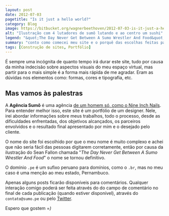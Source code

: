 ```yaml
---
layout: post
date: 2012-07-03
pagetitle: "Is it just a hello world?"
category: Blog
image: https://bitbucket.org/wagnerbeethoven/2012-07-03-is-it-just-a-hello-world/raw/c5c32157fb96f1eebe4354b7ede5a95478b800e7/the-day-never-get-between-a-sumo-wrestler-and-food-ilustracao-sean-fallon.jpg
alt: "Ilustração com 4 lutadores de sumô lutando e ao centro um sushi"
legend: "&quot;The Day Never Get Between A Sumo Wrestler And Food&quot; (Ilustração&colon; Sean Fallon)"
summary: "conto como comecei meu site e o porquê das escolhas feitas para construção dele"
tags: [Construção de sites, Portfólio]
---
```


É sempre uma incógnita de quanto tempo irá durar este site, tudo por causa da minha indecisão sobre aspectos visuais do meu espaço virtual, mas partir para o mais simple é a forma mais rápida de me agradar. Eram as dúvidas nos elementos como: formas, cores e tipografia, etc.

## Mas vamos às palestras

A **Agência Sumô** é uma agência [de um homem só, como o Nine Inch Nails](https://bitbucket.org/wagnerbeethoven/2012-07-03-is-it-just-a-hello-world/raw/5578a39b1907e7a4542a1e25c5af4e32e0f69488/homem-so.jpg). Para entender melhor isso, este site é um portfólio de um designer. Nele, irei abordar informações sobre meus trabalhos, todo o processo, desde as dificuldades enfrentadas, dos objetivos alcançados, os parceiros envolvidos e o resultado final apresentado por mim e o desejado pelo cliente.

O nome do site foi escolhido por que o meu nome é muito complexo e achei que não seria fácil das pessoas digitarem corretamente, então por causa da ilustração do Sean Fallon chamada "*The Day Never Get Between A Sumo Wrestler And Food*" o nome se tornou definitivo.

O domínio ``.pe`` é um sufixo peruano para domínios, como o ``.br``, mas no meu caso é uma menção ao meu estado, Pernambuco.

Apenas alguns posts ficarão disponíveis para comentários. Qualquer interação comigo poderá ser feita através do do campo de comentário no final de cada publicação (quando estiver disponível), através do `contato@sumo.pe` ou pelo [Twitter](http://twitter.com/wagnerbeethoven).

Espero que gostem =*)*